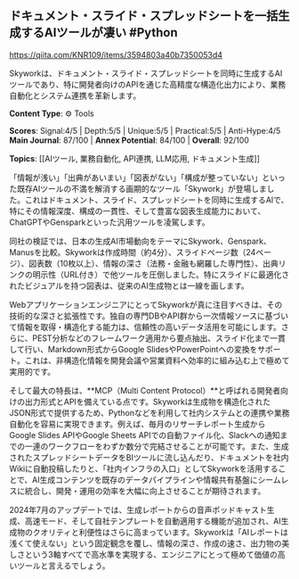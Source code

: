## ドキュメント・スライド・スプレッドシートを一括生成するAIツールが凄い #Python

https://qiita.com/KNR109/items/3594803a40b7350053d4

Skyworkは、ドキュメント・スライド・スプレッドシートを同時に生成するAIツールであり、特に開発者向けのAPIを通じた高精度な構造化出力により、業務自動化とシステム連携を革新します。

**Content Type**: ⚙️ Tools

**Scores**: Signal:4/5 | Depth:5/5 | Unique:5/5 | Practical:5/5 | Anti-Hype:4/5
**Main Journal**: 87/100 | **Annex Potential**: 84/100 | **Overall**: 92/100

**Topics**: [[AIツール, 業務自動化, API連携, LLM応用, ドキュメント生成]]

「情報が浅い」「出典があいまい」「図表がない」「構成が整っていない」といった既存AIツールの不満を解消する画期的なツール「Skywork」が登場しました。これはドキュメント、スライド、スプレッドシートを同時に生成するAIで、特にその情報深度、構成の一貫性、そして豊富な図表生成能力において、ChatGPTやGensparkといった汎用ツールを凌駕します。

同社の検証では、日本の生成AI市場動向をテーマにSkywork、Genspark、Manusを比較。Skyworkは作成時間（約4分）、スライドページ数（24ページ）、図表数（10枚以上）、情報の深さ（法務・金融も網羅した専門性）、出典リンクの明示性（URL付き）で他ツールを圧倒しました。特にスライドに最適化されたビジュアルを持つ図表は、従来のAI生成物とは一線を画します。

WebアプリケーションエンジニアにとってSkyworkが真に注目すべきは、その技術的な深さと拡張性です。独自の専門DBやAPI群から一次情報ソースに基づいて情報を取得・構造化する能力は、信頼性の高いデータ活用を可能にします。さらに、PEST分析などのフレームワーク適用から要点抽出、スライド化まで一貫して行い、Markdown形式からGoogle SlidesやPowerPointへの変換をサポート。これは、非構造化情報を開発会議や営業資料へ効率的に組み込む上で極めて実用的です。

そして最大の特長は、**MCP（Multi Content Protocol）**と呼ばれる開発者向けの出力形式とAPIを備えている点です。Skyworkは生成物を構造化されたJSON形式で提供するため、Pythonなどを利用して社内システムとの連携や業務自動化を容易に実現できます。例えば、毎月のリサーチレポート生成からGoogle Slides APIやGoogle Sheets APIでの自動ファイル化、Slackへの通知までの一連のワークフローをわずか数分で完結させることが可能です。また、生成されたスプレッドシートデータをBIツールに流し込んだり、ドキュメントを社内Wikiに自動投稿したりと、「社内インフラの入口」としてSkyworkを活用することで、AI生成コンテンツを既存のデータパイプラインや情報共有基盤にシームレスに統合し、開発・運用の効率を大幅に向上させることが期待されます。

2024年7月のアップデートでは、生成レポートからの音声ポッドキャスト生成、高速モード、そして自社テンプレートを自動適用する機能が追加され、AI生成物のクオリティと利便性はさらに高まっています。Skyworkは「AIレポートは浅くて使えない」という固定観念を覆し、情報の深さ、作成の速さ、出力物の美しさという3軸すべてで高水準を実現する、エンジニアにとって極めて価値の高いツールと言えるでしょう。
